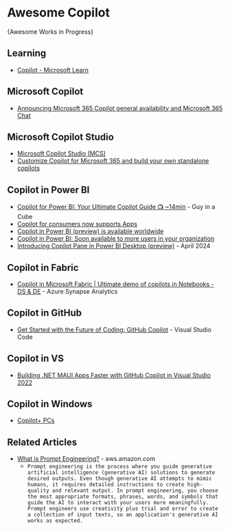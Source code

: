 # Awesome Copilot

{Awesome Works in Progress}

## Learning 
* [Copilot - Microsoft Learn](https://learn.microsoft.com/en-us/training/browse/?filter-products=copilot&products=copilot)

## Microsoft Copilot 
* [Announcing Microsoft 365 Copilot general availability and Microsoft 365 Chat](https://www.microsoft.com/en-us/microsoft-365/blog/2023/09/21/announcing-microsoft-365-copilot-general-availability-and-microsoft-365-chat/)

## Microsoft Copilot Studio
* [Microsoft Copilot Studio (MCS)](https://aka.ms/CopilotStudio)
* [Customize Copilot for Microsoft 365 and build your own standalone copilots](https://www.microsoft.com/en-us/microsoft-365/blog/2023/11/15/announcing-microsoft-copilot-studio-customize-copilot-for-microsoft-365-and-build-your-own-standalone-copilots/)

## Copilot in Power BI
* [Copilot for Power BI: Your Ultimate Copilot Guide 📺 ~14min](https://www.youtube.com/watch?v=0kE3TE34oLM) - Guy in a Cube
* [Copilot for consumers now supports Apps](https://powerbi.microsoft.com/en-us/blog/copilot-updates-march-2024/)
* [Copilot in Power BI (preview) is available worldwide](https://powerbi.microsoft.com/en-us/blog/copilot-in-power-bi-preview-is-available-worldwide/)
* [Copilot in Power BI: Soon available to more users in your organization](https://powerbi.microsoft.com/en-us/blog/copilot-in-power-bi-soon-available-to-more-users-in-your-organization/)
* [Introducing Copilot Pane in Power BI Desktop (preview)](https://powerbi.microsoft.com/en-us/blog/introducing-copilot-pane-in-power-bi-desktop-preview/) - April 2024

## Copilot in Fabric
* [Copilot in Microsoft Fabric | Ultimate demo of copilots in Notebooks - DS & DE](https://www.youtube.com/watch?v=H3LND_ErY5U) - Azure Synapse Analytics

## Copilot in GitHub
* [Get Started with the Future of Coding: GitHub Copilot](https://www.youtube.com/watch?v=Fi3AJZZregI) - Visual Studio Code

## Copilot in VS
* [Building .NET MAUI Apps Faster with GitHub Copilot in Visual Studio 2022](https://www.youtube.com/watch?v=jt9VZqIKGzU)

## Copilot in Windows
* [Copilot+ PCs](https://blogs.microsoft.com/blog/2024/05/20/introducing-copilot-pcs/)

## Related Articles
* [What is Prompt Engineering?](https://aws.amazon.com/what-is/prompt-engineering/?nc1=h_ls) - aws.amazon.com
  - `Prompt engineering is the process where you guide generative artificial intelligence (generative AI) solutions to generate desired outputs. Even though generative AI attempts to mimic humans, it requires detailed instructions to create high-quality and relevant output. In prompt engineering, you choose the most appropriate formats, phrases, words, and symbols that guide the AI to interact with your users more meaningfully. Prompt engineers use creativity plus trial and error to create a collection of input texts, so an application's generative AI works as expected.` 
